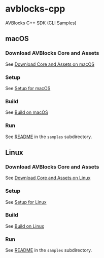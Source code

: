 # avblocks-cpp

AVBlocks C++ SDK (CLI Samples)

## macOS

### Download AVBlocks Core and Assets

See [Download Core and Assets on macOS](./docs/download-avblocks-core-and-assets-mac.md) 

### Setup

See [Setup for macOS](./docs/setup-mac.md)

### Build

See [Build on macOS](./docs/build-mac.md)

### Run

See [README](./samples/README.md) in the `samples` subdirectory. 

## Linux

### Download AVBlocks Core and Assets

See [Download Core and Assets on Linux](./docs/download-avblocks-core-and-assets-linux.md) 

### Setup

See [Setup for Linux](./docs/setup-linux.md)

### Build

See [Build on Linux](./docs/build-linux.md)

### Run

See [README](./samples/README.md) in the `samples` subdirectory. 

